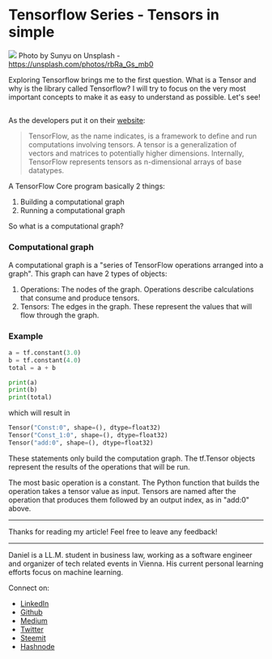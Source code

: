 # Tensorflow Series - Tensors in simple

[<img src="https://images.unsplash.com/photo-1505870493536-5349bcc99cb1?ixlib=rb-0.3.5&ixid=eyJhcHBfaWQiOjEyMDd9&s=d73d25857678672c1958bc1319b96e0e&auto=format&fit=crop&w=2250&q=80">](
https://unsplash.com/photos/rbRa_Gs_mb0)
Photo by Sunyu on Unsplash - https://unsplash.com/photos/rbRa_Gs_mb0

Exploring Tensorflow brings me to the first question. What is a Tensor and why is the library called Tensorflow?
I will try to focus on the very most important concepts to make it as easy to understand as possible.
Let's see!

## 

As the developers put it on their [website](https://www.tensorflow.org/programmers_guide/tensors): 

> TensorFlow, as the name indicates, is a framework to define and run computations involving tensors. A tensor is a generalization of vectors and matrices to potentially higher dimensions. Internally, TensorFlow represents tensors as n-dimensional arrays of base datatypes.

A TensorFlow Core program basically 2 things:
1. Building a computational graph 
1. Running a computational graph

So what is a computational graph?

### Computational graph

A computational graph is a "series of TensorFlow operations arranged into a graph". 
This graph can have 2 types of objects:
1. Operations: The nodes of the graph. Operations describe calculations that consume and produce tensors.
1. Tensors: The edges in the graph. These represent the values that will flow through the graph.

### Example

```python
a = tf.constant(3.0)
b = tf.constant(4.0)
total = a + b

print(a)
print(b)
print(total)
```
which will result in 

```python
Tensor("Const:0", shape=(), dtype=float32)
Tensor("Const_1:0", shape=(), dtype=float32)
Tensor("add:0", shape=(), dtype=float32)
```

These statements only build the computation graph. 
The tf.Tensor objects represent the results of the operations that will be run.

The most basic operation is a constant. The Python function that builds the operation takes a tensor value as input.
Tensors are named after the operation that produces them followed by an output index, as in "add:0" above.



---

Thanks for reading my article! Feel free to leave any feedback! 

---

Daniel is a LL.M. student in business law, working as a software engineer and organizer of tech related events in Vienna. 
His current personal learning efforts focus on machine learning. 

Connect on:
- [LinkedIn](https://www.linkedin.com/in/createdd) 
- [Github](https://github.com/Createdd)
- [Medium](https://medium.com/@ddcreationstudi)
- [Twitter](https://twitter.com/DDCreationStudi)
- [Steemit](https://steemit.com/@createdd)
- [Hashnode](https://hashnode.com/@DDCreationStudio)

<!-- Written by Daniel Deutsch (deudan1010@gmail.com) -->